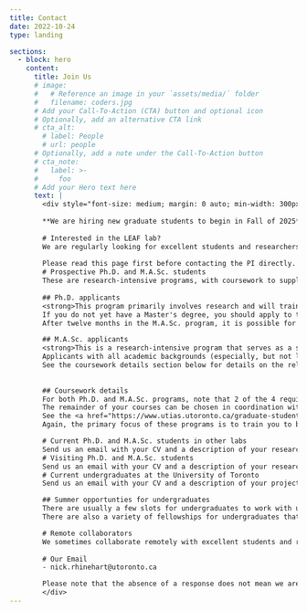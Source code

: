 ```yaml
---
title: Contact
date: 2022-10-24
type: landing

sections:
  - block: hero
    content:
      title: Join Us
      # image:
      #   # Reference an image in your `assets/media/` folder
      #   filename: coders.jpg
      # Add your Call-To-Action (CTA) button and optional icon
      # Optionally, add an alternative CTA link
      # cta_alt:
        # label: People
        # url: people
      # Optionally, add a note under the Call-To-Action button
      # cta_note:
      #   label: >-
      #     foo       
      # Add your Hero text here
      text: |
        <div style="font-size: medium; margin: 0 auto; min-width: 300px; max-width: 800px">
        
        **We are hiring new graduate students to begin in Fall of 2025**.
        
        # Interested in the LEAF lab?
        We are regularly looking for excellent students and researchers to work with at many levels of experience: Postdocs, Ph.D., research-oriented Master's students, and undergraduates. Our lab is a welcoming, intellectually vibrant environment working to solve some of the most interesting and critical research problems in the fields of robotics and machine learning.
        
        Please read this page first before contacting the PI directly.
        # Prospective Ph.D. and M.A.Sc. students
        These are research-intensive programs, with coursework to supplement students' research development. Apply through the UTIAS <a href="https://www.utias.utoronto.ca/admissions/">graduate admissions website</a>. Mention the PI's name in your application if you're interested in working together. <strong>Both programs are research-intensive. Applicants with all academic backgrounds (especially, but not limited to, CS and Machine Learning backgrounds) are encouraged to apply</strong>. 
                
        ## Ph.D. applicants
        <strong>This program primarily involves research and will train you to be a successful and independent scientist in our fields of research</strong>. Applicants with all academic backgrounds (especially, but not limited to, CS and Machine Learning backgrounds) are encouraged to apply. Applicants may enter the <a href="https://www.utias.utoronto.ca/doctor-of-philosophy-phd/">PhD program</a> via one of two routes: 1) following completion of an MASc degree in engineering, mathematics, physics, or chemistry; or 2) transfer from the University of Toronto MASc program.
        If you do not yet have a Master's degree, you should apply to the <a href="https://www.utias.utoronto.ca/master-of-applied-science/">M.A.Sc. program</a>, or, if you have an exceptional record, please discuss with me directly, as exceptions are possible (but rare).
        After twelve months in the M.A.Sc. program, it is possible for particularly strong students to transfer directly to the Ph.D. program. See the coursework details section below for details on the relatively small amount of coursework involved.

        ## M.A.Sc. applicants
        <strong>This is a research-intensive program that serves as a stepping-stone to prepare you for Ph.D.-level research</strong>.
        Applicants with all academic backgrounds (especially, but not limited to, CS and Machine Learning backgrounds) are encouraged to apply.
        See the coursework details section below for details on the relatively small amount of coursework involved.
        
 
        ## Coursework details
        For both Ph.D. and M.A.Sc. programs, note that 2 of the 4 required courses must be classified as Robotics (ROB) or Aerospace (AER), which involves a broad set of robotics, computer science, and machine learning topics.
        The remainder of your courses can be chosen in coordination with your advisor to help you hone your knowledge of topics relevant to your research.
        See the <a href="https://www.utias.utoronto.ca/graduate-students/course-descriptions/#SSECourses">Robotics course list here</a>. You can learn more about <a href="https://www.utias.utoronto.ca/graduate-students/program-specific-information-and-emphases/">program-specific information here</a>, including the precise program requirements.
        Again, the primary focus of these programs is to train you to be a successful and independent scientist in our fields of research.

        # Current Ph.D. and M.A.Sc. students in other labs
        Send us an email with your CV and a description of your research interests. Please mention how your interests overlap with our past work or future direction. We encourage people with all educational backgrounds to apply.
        # Visiting Ph.D. and M.A.Sc. students
        Send us an email with your CV and a description of your research interests. Please mention how your interests overlap with our past work or future direction. We encourage people with all educational backgrounds to apply. 
        # Current undergraduates at the University of Toronto
        Send us an email with your CV and a description of your project/research interests. Typically, we will expect you to have taken a Robotics, Machine Learning, or Computer Vision-related course. Regardless, we encourage people with all backgrounds to apply.

        ## Summer opportunties for undergraduates
        There are usually a few slots for undergraduates to work with us in the summer. If you think you might be a good fit, please let us know. Note that the best route to a summer internship is through getting involved with our lab well beforehand.
        There are also a variety of fellowships for undergraduates that we can point you to. Obtaining one of these fellowships increases your chances.

        # Remote collaborators
        We sometimes collaborate remotely with excellent students and researchers who have sufficient relevant experience. Send us an email with your CV and a description of your project/research interests. Please mention how your interests overlap with our past work or future direction. We encourage people with all educational backgrounds to apply.
        
        # Our Email
        - nick.rhinehart@utoronto.ca

        Please note that the absence of a response does not mean we are not interested (especially in the case of graduate student applicants). In the case of graduate student applicatns, please ensure to mention the LEAF lab and the PI's name in your application, and rest assured that we will consider it.
        </div>
---
```

